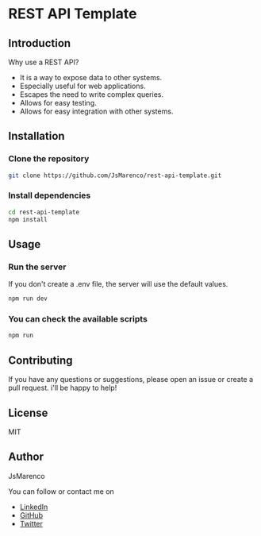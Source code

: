 # REST API Template

## Introduction
Why use a REST API?

- It is a way to expose data to other systems.
- Especially useful for web applications.
- Escapes the need to write complex queries.
- Allows for easy testing.
- Allows for easy integration with other systems.

## Installation

### Clone the repository

```bash
git clone https://github.com/JsMarenco/rest-api-template.git
```

### Install dependencies

```bash
cd rest-api-template
npm install
```

## Usage
### Run the server
If you don't create a .env file, the server will use the default values.

```bash
npm run dev
```

### You can check the available scripts
```bash
npm run
```

## Contributing
If you have any questions or suggestions, please open an issue or create a pull request. i'll be happy to help!

## License
MIT

## Author
JsMarenco

You can follow or contact me on 
* [LinkedIn](https://www.linkedin.com/in/jsmarenco/)
* [GitHub](https://github.com/JsMarenco)
* [Twitter](https://twitter.com/JsMarenco)
